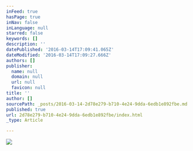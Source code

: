 ```yaml
---
inFeed: true
hasPage: true
inNav: false
inLanguage: null
starred: false
keywords: []
description: ''
datePublished: '2016-03-14T17:09:41.065Z'
dateModified: '2016-03-14T17:09:27.666Z'
authors: []
publisher:
  name: null
  domain: null
  url: null
  favicon: null
title: ''
author: []
sourcePath: _posts/2016-03-14-2d78e279-b710-4e24-9dda-6edb1e892fbe.md
published: true
url: 2d78e279-b710-4e24-9dda-6edb1e892fbe/index.html
_type: Article

---
```

![](https://the-grid-user-content.s3-us-west-2.amazonaws.com/2887e822-beef-496c-a64a-78e00829863f.png)